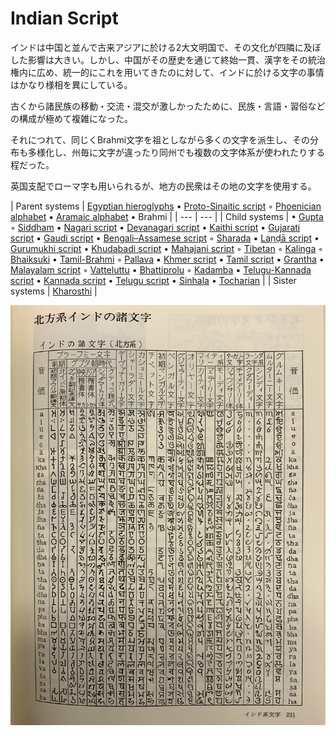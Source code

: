 # Indian Script

インドは中国と並んで古来アジアに於ける2大文明国で、その文化が四隣に及ぼした影響は大きい。しかし、中国がその歴史を通じて終始一貫、漢字をその統治権内に広め、統一的にこれを用いてきたのに対して、インドに於ける文字の事情はかなり様相を異にしている。

古くから諸民族の移動・交流・混交が激しかったために、民族・言語・習俗などの構成が極めて複雑になった。

それにつれて、同じくBrahmi文字を祖としながら多くの文字を派生し、その分布も多様化し、州毎に文字が違ったり同州でも複数の文字体系が使われたりする程だった。

英国支配でローマ字も用いられるが、地方の民衆はその地の文字を使用する。

| Parent systems | [Egyptian hieroglyphs](https://en.m.wikipedia.org/wiki/Egyptian_hieroglyphs)
• [Proto-Sinaitic script](https://en.m.wikipedia.org/wiki/Proto-Sinaitic_script)
    ◦ [Phoenician alphabet](https://en.m.wikipedia.org/wiki/Phoenician_alphabet)
        ▪ [Aramaic alphabet](https://en.m.wikipedia.org/wiki/Aramaic_alphabet)
            • Brahmi |
| --- | --- |
| Child systems | • [Gupta](https://en.m.wikipedia.org/wiki/Gupta_script)
    ◦ [Siddham](https://en.m.wikipedia.org/wiki/Siddham_script)
        ▪ [Nagari script](https://en.m.wikipedia.org/wiki/Nagari_script)
            • [Devanagari script](https://en.m.wikipedia.org/wiki/Devanagari_script)
            • [Kaithi script](https://en.m.wikipedia.org/wiki/Kaithi_script)
            • [Gujarati script](https://en.m.wikipedia.org/wiki/Gujarati_script)
        ▪ [Gaudi script](https://en.m.wikipedia.org/wiki/Gaudi_script)
            • [Bengali–Assamese script](https://en.m.wikipedia.org/wiki/Bengali%E2%80%93Assamese_script)
    ◦ [Sharada](https://en.m.wikipedia.org/wiki/Sharada_script)
        ▪ [Laṇḍā script](https://en.m.wikipedia.org/wiki/La%E1%B9%87%E1%B8%8D%C4%81_script)
            • [Gurumukhi script](https://en.m.wikipedia.org/wiki/Gurumukhi_script)
            • [Khudabadi script](https://en.m.wikipedia.org/wiki/Khudabadi_script)
            • [Mahajani script](https://en.m.wikipedia.org/wiki/Mahajani_script)
    ◦ [Tibetan](https://en.m.wikipedia.org/wiki/Tibetan_script)
    ◦ [Kalinga](https://en.m.wikipedia.org/wiki/Kalinga_script)
    ◦ [Bhaiksuki](https://en.m.wikipedia.org/wiki/Bhaiksuki_script)
• [Tamil-Brahmi](https://en.m.wikipedia.org/wiki/Tamil-Brahmi)
    ◦ [Pallava](https://en.m.wikipedia.org/wiki/Pallava_script)
        ▪ [Khmer script](https://en.m.wikipedia.org/wiki/Khmer_script)
        ▪ [Tamil script](https://en.m.wikipedia.org/wiki/Tamil_script)
        ▪ [Grantha](https://en.m.wikipedia.org/wiki/Grantha_script)
            • [Malayalam script](https://en.m.wikipedia.org/wiki/Malayalam_script)
    ◦ [Vatteluttu](https://en.m.wikipedia.org/wiki/Vatteluttu)
• [Bhattiprolu](https://en.m.wikipedia.org/wiki/Bhattiprolu_script)
    ◦ [Kadamba](https://en.m.wikipedia.org/wiki/Kadamba_script)
        ▪ [Telugu-Kannada script](https://en.m.wikipedia.org/wiki/Telugu-Kannada_script)
            • [Kannada script](https://en.m.wikipedia.org/wiki/Kannada_script)
            • [Telugu script](https://en.m.wikipedia.org/wiki/Telugu_script)
• [Sinhala](https://en.m.wikipedia.org/wiki/Sinhala_script)
• [Tocharian](https://en.m.wikipedia.org/wiki/Tocharian_script) |
| Sister systems | [Kharosthi](https://en.m.wikipedia.org/wiki/Kharosthi) |

![image.jpg](Indian%20Script%20ab5af7d29fc44870a03925747c44b91c/image.jpg)